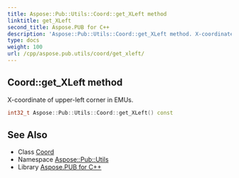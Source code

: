 ```yaml
---
title: Aspose::Pub::Utils::Coord::get_XLeft method
linktitle: get_XLeft
second_title: Aspose.PUB for C++
description: 'Aspose::Pub::Utils::Coord::get_XLeft method. X-coordinate of upper-left corner in EMUs in C++.'
type: docs
weight: 100
url: /cpp/aspose.pub.utils/coord/get_xleft/
---
```

## Coord::get_XLeft method


X-coordinate of upper-left corner in EMUs.

```cpp
int32_t Aspose::Pub::Utils::Coord::get_XLeft() const
```

## See Also

* Class [Coord](../)
* Namespace [Aspose::Pub::Utils](../../)
* Library [Aspose.PUB for C++](../../../)

